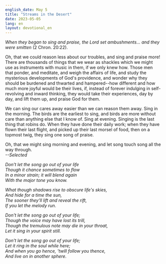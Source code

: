 ```yaml
---
english_date: May 5
title: "Streams in the Desert"
date: 2023-05-05
lang: en
layout: devotional_en
---
```





<p><em>When they began to sing and praise, the Lord set ambushments... and they were smitten</em> (2 Chron. 20:22).

</p>

<p>Oh, that we could reason less about our troubles, and sing and praise more! There are thousands of things that we wear as shackles which we might use as instruments with music in them, if we only knew how. Those men that ponder, and meditate, and weigh the affairs of life, and study the mysterious developments of God's providence, and wonder why they should be burdened and thwarted and hampered--how different and how much more joyful would be their lives, if, instead of forever indulging in self-revolving and inward thinking, they would take their experiences, day by day, and lift them up, and praise God for them.

</p>

<p>We can sing our cares away easier than we can reason them away. Sing in the morning. The birds are the earliest to sing, and birds are more without care than anything else that I know of. Sing at evening. Singing is the last thing that robins do. When they have done their daily work; when they have flown their last flight, and picked up their last morsel of food, then on a topmost twig, they sing one song of praise.

</p>

<p>Oh, that we might sing morning and evening, and let song touch song all the way through.<br/> <em>--Selected</em>

</p>

<p><em>Don't let the song go out of your life</em><br/> <em>Though it chance sometimes to flow</em><br/> <em>In a minor strain; it will blend again</em><br/> <em>With the major tone you know.</em>

</p>

<p><em>What though shadows rise to obscure life's skies,</em><br/> <em>And hide for a time the sun,</em><br/> <em>The sooner they'll lift and reveal the rift,</em><br/> <em>If you let the melody run.</em>

</p>

<p><em>Don't let the song go out of your life;</em><br/> <em>Though the voice may have lost its trill,</em><br/> <em>Though the tremulous note may die in your throat,</em><br/> <em>Let it sing in your spirit still.</em>

</p>

<p><em>Don't let the song go out of your life;</em><br/> <em>Let it ring in the soul while here;</em><br/> <em>And when you go hence, 'twill follow you thence,</em><br/> <em>And live on in another sphere.</em>

</p>

<p></p>